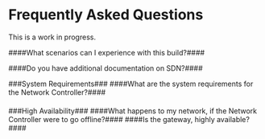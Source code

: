 Frequently Asked Questions
==========================

This is a work in progress.   

####What scenarios can I experience with this build?####

####Do you have additional documentation on SDN?####



###System Requirements###
####What are the system requirements for the Network Controller?####

####


###High Availability###
####What happens to my network, if the Network Controller were to go offline?####
####Is the gateway, highly available?####
